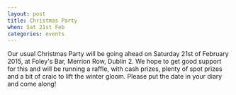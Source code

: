 ```yaml
---
layout: post
title: Christmas Party
when: Sat 21st Feb
categories: events
---
```

Our usual Christmas Party will be going ahead on Saturday 21st of February 2015, at Foley's Bar, Merrion Row, Dublin 2. We hope to get good support for this and will be running a raffle, with cash prizes, plenty of spot prizes and a bit of craic to lift the winter gloom. Please put the date in your diary and come along!
